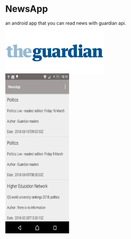 # NewsApp
an android app that you can read news with guardian api.<br>
<p><img src="https://raw.githubusercontent.com/haliltprkk/NewsApp/master/images/guardian.png" align="left"/></p>

<img src="https://raw.githubusercontent.com/haliltprkk/NewsApp/master/images/newsApp.png" width="200" height="500">


